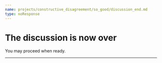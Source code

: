 ```yaml
---
name: projects/constructive_disagreement/so_good/discussion_end.md
type: noResponse
---
```


# The discussion is now over

You may proceed when ready.

---
